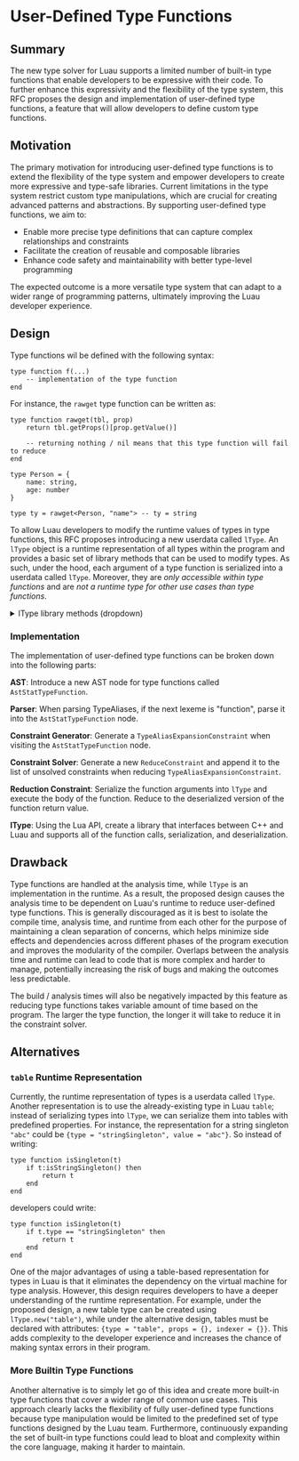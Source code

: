 # User-Defined Type Functions

## Summary

The new type solver for Luau supports a limited number of built-in type functions that enable developers to be expressive with their code. To further enhance this expressivity and the flexibility of the type system, this RFC proposes the design and implementation of user-defined type functions, a feature that will allow developers to define custom type functions.

## Motivation

The primary motivation for introducing user-defined type functions is to extend the flexibility of the type system and empower developers to create more expressive and type-safe libraries. Current limitations in the type system restrict custom type manipulations, which are crucial for creating advanced patterns and abstractions. By supporting user-defined type functions, we aim to:
- Enable more precise type definitions that can capture complex relationships and constraints
- Facilitate the creation of reusable and composable libraries
- Enhance code safety and maintainability with better type-level programming

The expected outcome is a more versatile type system that can adapt to a wider range of programming patterns, ultimately improving the Luau developer experience.

## Design

Type functions wil be defined with the following syntax:
```luau
type function f(...)
    -- implementation of the type function
end
```

For instance, the `rawget` type function can be written as:
```luau
type function rawget(tbl, prop)
    return tbl.getProps()[prop.getValue()]

    -- returning nothing / nil means that this type function will fail to reduce
end

type Person = {
    name: string,
    age: number
}

type ty = rawget<Person, "name"> -- ty = string
```
To allow Luau developers to modify the runtime values of types in type functions, this RFC proposes introducing a new userdata called `lType`.  An `lType` object is a runtime representation of all types within the program and provides a basic set of library methods that can be used to modify types. As such, under the hood, each argument of a type function is serialized into a userdata called `lType`. Moreover, they are *only accessible within type functions* and are *not a runtime type for other use cases than type functions*. 

<details><summary>lType library methods (dropdown)</summary>
Note: methods under a different type heading (ex: `Singleton`) imply that the methods are only available for those types. At the implementation level, there is a check to make sure that the type-specific methods are being called on the correct types (e.g, for `getIndexer()`, assert that `isTable()` is true).

#### Any

| Function Declaration | Return Type | Description |
| ------------- | ------------- | ------------- |
| `isString()` | `boolean` | returns true if self is of type `string` |
| `isNumber()` | `boolean` | returns true if self is of type `number` |
| `isBoolean()` | `boolean` | returns true if self is of type `boolean` |
| `isTable()` | `boolean` | returns true if self is of type `table` |
| `isThread()` | `boolean` | returns true if self is of type `thread` |
| `isFunction()` | `boolean` | returns true if self is of type `function` |
| `isBuffer()` | `boolean` | returns true if self is of type `buffer` |
| `isNil()` | `boolean` | returns true if self is of type `nil` |
| `isClass()` | `boolean` | returns true if self is of type `class` (do we need this?) |
| `isBooleanSingleton()` | `boolean` | returns true if self is a boolean singleton |
| `isStringSingleton()` | `boolean` | returns true if self is a string singleton |
| `isA(arg: lType)` | `boolean` | returns true if arg is the same type as self |

#### Primitive

| Function Declaration | Return Type | Description |
| ------------- | ------------- | ------------- |
| `getType()` | `string` | returns either "nil", "boolean", "string", "thread", "function", "table", or "buffer" |

#### Singleton

| Function Declaration | Return Type | Description |
| ------------- | ------------- | ------------- |
| `getValue()` | `string` | returns either "true", "false", or a string singleton |

#### Table

| Function Declaration | Return Type | Description |
| ------------- | ------------- | ------------- |
| `getProps()` | `table` | returns a type representation of tables (e.g. {name = "John"} will return {[string] = "string"}) |
| `getIndexer()` | `table` | returns a type representation of arrays (e.g. {1, "hi", 3} will return {[number] = "number" \| "string"}) |

#### Class

| Function Declaration | Return Type | Description |
| ------------- | ------------- | ------------- |
| `getName()` | `table` | returns the name of self's class |
| `getParent()` | `lType` | returns lType userdata of self's parent |

</details>

### Implementation

The implementation of user-defined type functions can be broken down into the following parts:

**AST**: Introduce a new AST node for type functions called `AstStatTypeFunction`.

**Parser**: When parsing TypeAliases, if the next lexeme is "function", parse it into the `AstStatTypeFunction` node.

**Constraint Generator**: Generate a `TypeAliasExpansionConstraint` when visiting the `AstStatTypeFunction` node.

**Constraint Solver**: Generate a new `ReduceConstraint` and append it to the list of unsolved constraints when reducing `TypeAliasExpansionConstraint`.

**Reduction Constraint**: Serialize the function arguments into `lType` and execute the body of the function. Reduce to the deserialized version of the function return value.

**lType**: Using the Lua API, create a library that interfaces between C++ and Luau and supports all of the function calls, serialization, and deserialization.

## Drawback

Type functions are handled at the analysis time, while `lType` is an implementation in the runtime. As a result, the proposed design causes the analysis time to be dependent on Luau's runtime to reduce user-defined type functions. This is generally discouraged as it is best to isolate the compile time, analysis time, and runtime from each other for the purpose of maintaining a clean separation of concerns, which helps minimize side effects and dependencies across different phases of the program execution and improves the modularity of the compiler. Overlaps between the analysis time and runtime can lead to code that is more complex and harder to manage, potentially increasing the risk of bugs and making the outcomes less predictable.

The build / analysis times will also be negatively impacted by this feature as reducing type functions takes variable amount of time based on the program. The larger the type function, the longer it will take to reduce it in the constraint solver.

## Alternatives

### `table` Runtime Representation

Currently, the runtime representation of types is a userdata called `lType`. Another representation is to use the already-existing type in Luau `table`; instead of serializing types into `lType`, we can serialize them into tables with predefined properties. For instance, the representation for a string singleton `"abc"` could be `{type = "stringSingleton", value = "abc"}`. So instead of writing:
```luau
type function isSingleton(t)
    if t:isStringSingleton() then
        return t
    end
end
```
developers could write:
```luau
type function isSingleton(t)
    if t.type == "stringSingleton" then
        return t
    end
end
```

One of the major advantages of using a table-based representation for types in Luau is that it eliminates the dependency on the virtual machine for type analysis. However, this design requires developers to have a deeper understanding of the runtime representation. For example, under the proposed design, a new table type can be created using `lType.new("table")`, while under the alternative design, tables must be declared with attributes: `{type = "table", props = {}, indexer = {}}`. This adds complexity to the developer experience and increases the chance of making syntax errors in their program.

### More Builtin Type Functions

Another alternative is to simply let go of this idea and create more built-in type functions that cover a wider range of common use cases. This approach clearly lacks the flexibility of fully user-defined type functions because type manipulation would be limited to the predefined set of type functions designed by the Luau team. Furthermore, continuously expanding the set of built-in type functions could lead to bloat and complexity within the core language, making it harder to maintain.